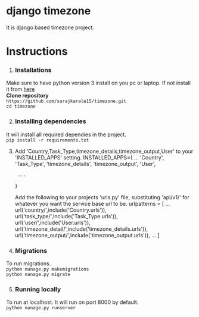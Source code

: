 # django timezone
It is django based timezone project.

# Instructions 

1) ### Installations
  Make sure to have python version 3 install on you pc or laptop. 
  If not install it from [here](https://www.python.org) <br>
  **Clone repository** <br>
  `https://github.com/surajkarale15/timezone.git`<br>
  `cd timezone`
  
2) ### Installing dependencies 
  It will install all required dependies in the project.<br>
  `pip install -r requirements.txt`
  
3) Add 'Country,Task_Type,timezone_details,timezone_output,User' to your 'INSTALLED_APPS' setting.
	INSTALLED_APPS={
		...
		'Country',
		'Task_Type',
		'timezone_details',
		'timezone_output',
		'User',
		
		...
	}
	
	Add the following to your projects 'urls.py' file, substituting 'api/v1/'
	for whatever you want the service base url to be.
	urlpatterns = [
    ...
    url('country/',include('Country.urls')),
    url('task_type/',include('Task_Type.urls')),
    url('user/',include('User.urls')),
    url('timezone_detail/',include('timezone_details.urls')),
    url('timezone_output/',include('timezone_output.urls')),
	...
	]
	
4) ### Migrations 
  To run migrations. <br>
  `python manage.py makemigrations`<br>
  `python manage.py migrate`

5) ### Running locally
  To run at localhost. It will run on port 8000 by default.<br>
  `python manage.py runserver` 
 
 

  
